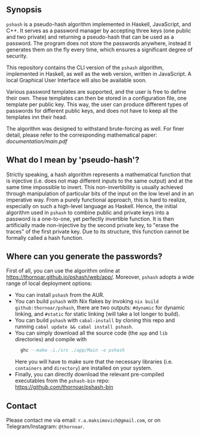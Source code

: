 ## Synopsis

`pshash` is a pseudo-hash algorithm implemented in Haskell, JavaScript, and C++. It serves as a password manager by accepting three keys (one public and two private) and returning a pseudo-hash that can be used as a password. The program does not store the passwords anywhere, instead it generates them on the fly every time, which ensures a significant degree of security.

This repository contains the CLI version of the `pshash` algorithm, implemented in Haskell, as well as the web version, written in JavaScript. A local Graphical User Interface will also be available soon.

Various password templates are supported, and the user is free to define their own. These templates can then be stored in a configuration file, one template per public key. This way, the user can produce different types of passwords for different public keys, and does not have to keep all the templates inn their head.

The algorithm was designed to withstand brute-forcing as well. For finer detail, please refer to the corresponding mathematical paper: *documentation/main.pdf*

## What do I mean by 'pseudo-hash'?

Strictly speaking, a hash algorithm represents a mathematical function that is injective (i.e. does not map different inputs to the same output) and at the same time impossible to invert. This non-invertibility is usually achieved through manipulation of particular bits of the input on the low level and in an imperative way. From a purely functional approach, this is hard to realize, especially on such a high-level language as Haskell. Hence, the initial algorithm used in `pshash` to combine public and private keys into a password is a one-to-one, yet perfectly invertible function. It is then artificially made non-injective by the second private key, to "erase the traces" of the first private key. Due to its structure, this function cannot be formally called a hash function.

## Where can you generate the passwords?

First of all, you can use the algorithm online at https://thornoar.github.io/pshash/web/app/. Moreover, `pshash` adopts a wide range of local deployment options:
- You can install `pshash` from the AUR.
- You can build `pshash` with Nix flakes by invoking `nix build github:thornoar/pshash`, there are two outputs: `#dynamic` for dynamic linking, and `#static` for static linking (will take a lot longer to build).
- You can build `pshash` with `cabal-install` by cloning this repo and running `cabal update && cabal install pshash`.
- You can simply download all the source code (the `app` and `lib` directories) and compile with
  ```Haskell
    ghc --make -i./src ./app/Main -o pshash
  ```
  Here you will have to make sure that the necessary libraries (i.e. `containers` and `directory`) are installed on your system.
- Finally, you can directly download the relevant pre-compiled executables from the `pshash-bin` repo: https://github.com/thornoar/pshash-bin

## Contact

Please contact me via email: `r.a.maksimovich@gmail.com`, or on Telegram/Instagram: `@thornoar`.
